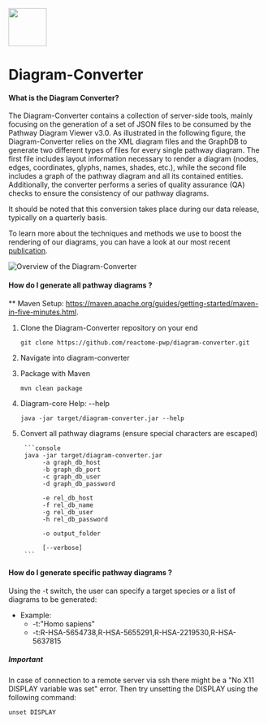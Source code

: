 [<img src=https://user-images.githubusercontent.com/6883670/31999264-976dfb86-b98a-11e7-9432-0316345a72ea.png height=75 />](https://reactome.org)

# Diagram-Converter
#### What is the Diagram Converter?
The Diagram-Converter contains a collection of server-side tools, mainly focusing on the generation of a set of 
JSON files to be consumed by the Pathway Diagram Viewer v3.0. As illustrated in the following figure, 
the Diagram-Converter relies on the XML diagram files and the GraphDB to generate two different types of files for every single pathway diagram. 
The first file includes layout information necessary to render a diagram (nodes, edges, coordinates, glyphs, names, shades, etc.), 
while the second file includes a graph of the pathway diagram and all its contained entities. Additionally, the converter performs a 
series of quality assurance (QA) checks to ensure the consistency of our pathway diagrams. 

It should be noted that this conversion takes place during our data release, typically on a quarterly basis.

To learn more about the techniques and methods we use to boost the rendering of our diagrams, you can have a look at our most recent [publication](https://doi.org/10.1093/bioinformatics/btx752). 

![Overview of the Diagram-Converter](./doc/diagramConverter.png "Overview of the Diagram-Converter")

#### How do I generate all pathway diagrams ?
** Maven Setup: https://maven.apache.org/guides/getting-started/maven-in-five-minutes.html.

1. Clone the Diagram-Converter repository on your end
    ```console
    git clone https://github.com/reactome-pwp/diagram-converter.git
    ```
 
2. Navigate into diagram-converter

3. Package with Maven 
    ```console
    mvn clean package
    ```
  
4. Diagram-core Help: --help 
    ```console
    java -jar target/diagram-converter.jar --help  
    ```

5. Convert all pathway diagrams (ensure special characters are escaped)

        ```console
        java -jar target/diagram-converter.jar
             -a graph_db_host
             -b graph_db_port
             -c graph_db_user
             -d graph_db_password
             
             -e rel_db_host
             -f rel_db_name
             -g rel_db_user
             -h rel_db_password
              
             -o output_folder
             
             [--verbose] 
        ```

#### How do I generate specific pathway diagrams ?
Using the -t switch, the user can specify a target species or a list of diagrams to be generated:
- Example:
  - -t:"Homo sapiens"
  - -t:R-HSA-5654738,R-HSA-5655291,R-HSA-2219530,R-HSA-5637815 

##### Important
In case of connection to a remote server via ssh there might be a "No X11 DISPLAY variable was set" error. Then try unsetting the DISPLAY using the following command:

  ```console
  unset DISPLAY
  ```
